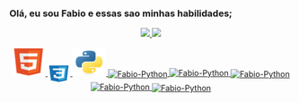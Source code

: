 ### Olá, eu sou Fabio e essas sao minhas habilidades;
<div align="center">
  <a href="https://github.com/FabioMarquesArao">
  <img height="180em" src="https://github-readme-stats.vercel.app/api?username=FabioMarquesArao&show_icons=true&theme=dark&include_all_commits=true&count_private=true"/>
  <img height="180em" src="https://github-readme-stats.vercel.app/api/top-langs/?username=FabioMarquesArao&layout=compact&langs_count=7&theme=dark"/>
</div></br>
<div align="center"> 
<img align="center-center" alt="Fabio-HTML" height="50" width="60" src="https://raw.githubusercontent.com/devicons/devicon/master/icons/html5/html5-original.svg">
<img align="center" alt="Fabio-CSS" height="30" width="40" src="https://raw.githubusercontent.com/devicons/devicon/master/icons/css3/css3-original.svg">
<img align="center-center" alt="Fabio-Python" height="50" width="60" src="https://raw.githubusercontent.com/devicons/devicon/master/icons/python/python-original.svg">
<img align="center" alt="Fabio-Python" height="30" width="40" src="https://icongr.am/devicon/git-original.svg?size=128&color=currentColor">
<img align="center-center" alt="Fabio-Python" height="50" width="60" src="https://cdn.jsdelivr.net/gh/devicons/devicon/icons/flask/flask-original.svg"/>
<img align="center" alt="Fabio-Python" height="30" width="40" src="https://icongr.am/devicon/javascript-original.svg?size=53&color=currentColor">
<img align="center-center" alt="Fabio-Python" height="50" width="60" src="https://icongr.am/devicon/mysql-original.svg?size=53&color=currentColor">
<img align="center" alt="Fabio-Python" height="30" width="40" src="https://cdn.jsdelivr.net/gh/devicons/devicon/icons/kotlin/kotlin-original.svg" />
</div>
